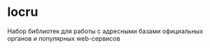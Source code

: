 # locru
Набор библиотек для работы с адресными базами официальных органов и популярных web-сервисов
